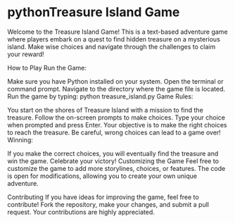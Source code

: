 # pythonTreasure Island Game
Welcome to the Treasure Island Game! This is a text-based adventure game where players embark on a quest to find hidden treasure on a mysterious island. Make wise choices and navigate through the challenges to claim your reward!

How to Play
Run the Game:

Make sure you have Python installed on your system.
Open the terminal or command prompt.
Navigate to the directory where the game file is located.
Run the game by typing: python treasure_island.py
Game Rules:

You start on the shores of Treasure Island with a mission to find the treasure.
Follow the on-screen prompts to make choices.
Type your choice when prompted and press Enter.
Your objective is to make the right choices to reach the treasure. Be careful, wrong choices can lead to a game over!
Winning:

If you make the correct choices, you will eventually find the treasure and win the game.
Celebrate your victory!
Customizing the Game
Feel free to customize the game to add more storylines, choices, or features. The code is open for modifications, allowing you to create your own unique adventure.

Contributing
If you have ideas for improving the game, feel free to contribute! Fork the repository, make your changes, and submit a pull request. Your contributions are highly appreciated.
